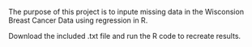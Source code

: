 The purpose of this project is to inpute missing data in the Wisconsion Breast Cancer Data using regression in R.

Download the included .txt file and run the R code to recreate results.
